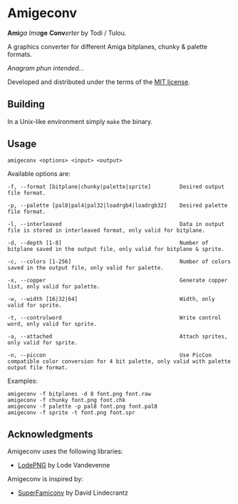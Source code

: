 # Amigeconv
**Ami**_ga_ _Ima_**ge** **Conv**_erter_ by Todi / Tulou.

A graphics converter for different Amiga bitplanes, chunky & palette formats.

*Anagram phun intended...*

Developed and distributed under the terms of the [MIT license](./LICENSE).

## Building

In a Unix-like environment simply `make` the binary.

## Usage

	amigeconv <options> <input> <output>

Available options are:

	-f, --format [bitplane|chunky|palette|sprite]         Desired output file format.

	-p, --palette [pal8|pal4|pal32|loadrgb4|loadrgb32]    Desired palette file format.

	-l, --interleaved                                     Data in output file is stored in interleaved format, only valid for bitplane.

	-d, --depth [1-8]                                     Number of bitplane saved in the output file, only valid for bitplane & sprite.

	-c, --colors [1-256]                                  Number of colors saved in the output file, only valid for palette.

	-x, --copper                                          Generate copper list, only valid for palette.

	-w, --width [16|32|64]                                Width, only valid for sprite.

	-t, --controlword                                     Write control word, only valid for sprite.

	-a, --attached                                        Attach sprites, only valid for sprite.

	-n, --piccon                                          Use PicCon compatible color conversion for 4 bit palette, only valid with palette output file format.

Examples:

	amigeconv -f bitplanes -d 8 font.png font.raw
	amigeconv -f chunky font.png font.chk
	amigeconv -f palette -p pal8 font.png font.pal8
	amigeconv -f sprite -t font.png font.spr

## Acknowledgments
Amigeconv uses the following libraries:

* [LodePNG](http://lodev.org/lodepng/) by Lode Vandevenne

Amigeconv is inspired by:

* [SuperFamiconv](https://github.com/Optiroc/SuperFamiconv) by David Lindecrantz
